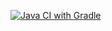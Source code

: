 [![Java CI with Gradle](https://github.com/Ulia1985/BDD/actions/workflows/gradle.yml/badge.svg)](https://github.com/Ulia1985/BDD/actions/workflows/gradle.yml)